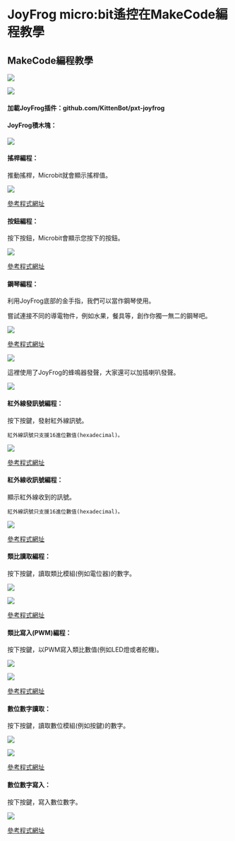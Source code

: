 # JoyFrog micro:bit遙控在MakeCode編程教學

## MakeCode編程教學

![](../functional_module/PWmodules/images/mcbanner.png)

![](./images/joyfrog1.png)

#### 加載JoyFrog插件：github.com/KittenBot/pxt-joyfrog

#### JoyFrog積木塊：

![](./images/joyfrog2.png)

#### 搖桿編程：

推動搖桿，Microbit就會顯示搖桿值。

![](./images/joyfrog3.png)

[參考程式網址](https://makecode.microbit.org/_Ty95YCWwUC3s)

#### 按鈕編程：

按下按鈕，Microbit會顯示您按下的按鈕。

![](./images/joyfrog4.png)

[參考程式網址](https://makecode.microbit.org/_THaPh5RTVRRt)

#### 鋼琴編程：

利用JoyFrog底部的金手指，我們可以當作鋼琴使用。

嘗試連接不同的導電物件，例如水果，餐具等，創作你獨一無二的鋼琴吧。

![](./images/joyfrog18.png)

[參考程式網址](https://makecode.microbit.org/_79zhcpKDT9o0)

![](./images/piano.png)

這裡使用了JoyFrog的蜂鳴器發聲，大家還可以加插喇叭發聲。

![](./images/joyfrog_3.5.png)

#### 紅外線發訊號編程：

按下按鍵，發射紅外線訊號。

    紅外線訊號只支援16進位數值(hexadecimal)。

![](./images/joyfrog5.png)

[參考程式網址](https://makecode.microbit.org/_Wvp6vxiPMLWr)

#### 紅外線收訊號編程：

顯示紅外線收到的訊號。

    紅外線訊號只支援16進位數值(hexadecimal)。

![](./images/joyfrog6.png)

[參考程式網址](https://makecode.microbit.org/_DoM9fj6Cj97U)

#### 類比讀取編程：

按下按鍵，讀取類比模組(例如電位器)的數字。

![](./images/joyfrogPoten.png)

![](./images/joyfrog7.png)

[參考程式網址](https://makecode.microbit.org/_HLtdh2Ha6KMp)

#### 類比寫入(PWM)編程：

按下按鍵，以PWM寫入類比數值(例如LED燈或者舵機)。

![](./images/joyfrog8.png)

![](./images/joyfrogLED.png)

[參考程式網址](https://makecode.microbit.org/_1y8ET7e7A8TF)

#### 數位數字讀取：

按下按鍵，讀取數位模組(例如按鍵)的數字。

![](./images/joyfrogButton.png)

![](./images/joyfrog9.png)

[參考程式網址](https://makecode.microbit.org/_Dd71FegibTs3)

#### 數位數字寫入：

按下按鍵，寫入數位數字。

![](./images/joyfrog10.png)

[參考程式網址](https://makecode.microbit.org/_UKU0K75uYcyL)